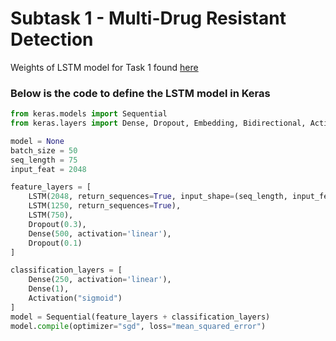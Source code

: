 # Subtask 1 - Multi-Drug Resistant Detection

Weights of LSTM model for Task 1 found [here](https://www.dropbox.com/s/plu542ns1fgr3yx/Resnet50_T1_sgd_LSTM_v7_epoch_5?dl=0)

### Below is the code to define the LSTM model in Keras
```python
from keras.models import Sequential
from keras.layers import Dense, Dropout, Embedding, Bidirectional, Activation, LSTM, SimpleRNN

model = None
batch_size = 50
seq_length = 75
input_feat = 2048

feature_layers = [
    LSTM(2048, return_sequences=True, input_shape=(seq_length, input_feat)),
    LSTM(1250, return_sequences=True),
    LSTM(750),
    Dropout(0.3),
    Dense(500, activation='linear'),
    Dropout(0.1)
]

classification_layers = [
    Dense(250, activation='linear'),
    Dense(1),
    Activation("sigmoid")
]
model = Sequential(feature_layers + classification_layers)
model.compile(optimizer="sgd", loss="mean_squared_error")
```

